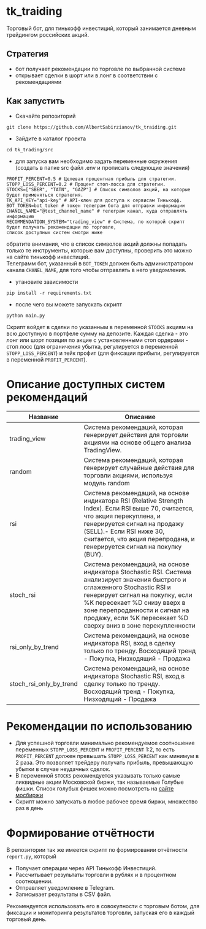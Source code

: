 # tk_traiding
Торговый бот, для тинькофф инвестиций, который занимается дневным трейдингом 
российских акций.
## Стратегия
 - бот получает рекомендации по торговле по выбранной системе
 - открывает сделки в шорт или в лонг в соответствии с рекомендациями
## Как запустить
- Скачайте репозиторий
```commandline
git clone https://github.com/AlbertSabirzianov/tk_traiding.git
```
- Зайдите в каталог проекта
```commandline
cd tk_trading/src
```
- для запуска вам необходимо задать переменные окружения (создать в папке src файл .env и прописать следующие значения)
```text
PROFIT_PERCENT=0.5 # Целевая процентная прибыль для стратегии.
STOPP_LOSS_PERCENT=0.2 # Процент стоп-лосса для стратегии.
STOCKS=["SBER", "TATN", "GAZP"] # Список символов акций, на которые будет применяться стратегия.
TK_API_KEY="api-key" # API-ключ для доступа к сервисам Тинькофф.
BOT_TOKEN=bot_token # токен телеграм бота для отправки информации
CHANEL_NAME="@test_channel_name" # телеграм канал, куда отправлять информацию
RECOMMENDATION_SYSTEM="trading_view" # Система, по которой скрипт будет получать рекомендации по торговле,
список доступных систем смотри ниже
```
обратите внимания, что в список символов акций должны попадать только те инструменты,
которые вам доступны, проверить это можно на сайте тинькофф инвестиций.<br/>
Телеграмм бот, указанный в ```BOT_TOKEN``` должен быть администратором канала
```CHANEL_NAME```, для того чтобы отправлять в него уведомления.
- утановите зависимости
```commandline
pip install -r requirements.txt
```
- после чего вы можете запускать скрипт
```commandline
python main.py
```
Скрипт войдет в сделки по указанным в переменной ```STOCKS``` акциям на всю доступную
в портфеле сумму на депозите. Каждая сделка - это лонг или шорт позиция по акцие с установленными
стоп ордерами - стоп лосс (для ограничения убытка, регулируется в переменной ```STOPP_LOSS_PERCENT```) 
и тейк профит (для фиксации прибыли, регулируется в переменной ```PROFIT_PERCENT```).
# Описание доступных систем рекомендаций
| Название                | Описание                                                                                                                                                                                                                                                                                                 |
|-------------------------|----------------------------------------------------------------------------------------------------------------------------------------------------------------------------------------------------------------------------------------------------------------------------------------------------------|
| trading_view            | Система рекомендаций, которая генерирует действия для торговли акциями на основе общего анализа TradingView.                                                                                                                                                                                             |
| random                  | Система рекомендаций, которая генерирует случайные действия для торговли акциями, используя модуль random                                                                                                                                                                                                |
| rsi                     | Система рекомендаций, на основе индикатора RSI (Relative Strength Index). Если RSI выше 70, считается, что акция перекуплена, и генерируется сигнал на продажу (SELL).- Если RSI ниже 30, считается, что акция перепродана, и генерируется сигнал на покупку (BUY).                                      |                                |
| stoch_rsi               | Система рекомендаций, на основе индикатора Stochastic RSI. Система анализирует значения быстрого и сглаженного Stochastic RSI и генерирует сигнал на покупку, если %K пересекает %D снизу вверх в зоне перепроданности и сигнал на продажу, если %K пересекает %D сверху вниз в зоне перекупленности     |
| rsi_only_by_trend       | Система рекомендаций, на основе индикатора RSI, вход в сделку только по тренду. Восходящий тренд - Покупка, Низходящий - Продажа                                                                                                                                                                         |
| stoch_rsi_only_by_trend | Система рекомендаций, на основе индикатора Stochastic RSI, вход в сделку только по тренду. Восходящий тренд - Покупка, Низходящий - Продажа                                                                                                                                                              |


# Рекомендации по использованию
- Для успешной торговли минимально рекомендуемое соотношение переменных ```STOPP_LOSS_PERCENT``` и ```PROFIT_PERCENT```
1:2, то есть ```PROFIT_PERCENT``` должен превышать ```STOPP_LOSS_PERCENT``` как минимум в 2 раза.
Это позволяет трейдеру получать прибыль, превышающую убытки в случае неудачных сделок.
- В переменной ```STOCKS``` рекомендуется указывать только самые ликвидные акции Московской биржи, так называемые
Голубые фишки. Список голубых фишек можно посмотреть на [сайте мосбиржи](https://www.moex.com/ru/index/MOEXBC/constituents)
- Скрипт можно запускать в любое рабочее время биржи, множество раз в день 

# Формирование отчётности

В репозитории так же имеется скрипт по формировании отчётности ```report.py```, который 
 - Получает операции через API Тинькофф Инвестиций.
 - Рассчитывает результаты торговли в рублях и в процентном соотношении.
 - Отправляет уведомление в Telegram.
 - Записывает результаты в CSV файл.

Рекомендуется использовать его в совокупности с торговым ботом, для фиксации и
мониторинга результатов торговли, запуская его в каждый торговый день.



